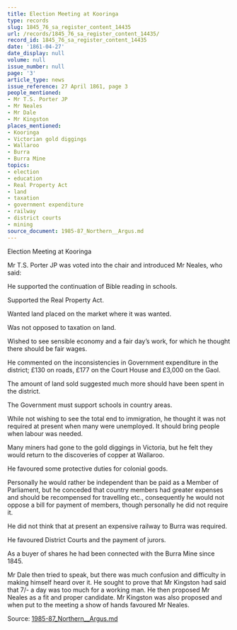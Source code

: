 ```yaml
---
title: Election Meeting at Kooringa
type: records
slug: 1845_76_sa_register_content_14435
url: /records/1845_76_sa_register_content_14435/
record_id: 1845_76_sa_register_content_14435
date: '1861-04-27'
date_display: null
volume: null
issue_number: null
page: '3'
article_type: news
issue_reference: 27 April 1861, page 3
people_mentioned:
- Mr T.S. Porter JP
- Mr Neales
- Mr Dale
- Mr Kingston
places_mentioned:
- Kooringa
- Victorian gold diggings
- Wallaroo
- Burra
- Burra Mine
topics:
- election
- education
- Real Property Act
- land
- taxation
- government expenditure
- railway
- district courts
- mining
source_document: 1985-87_Northern__Argus.md
---
```


Election Meeting at Kooringa

Mr T.S. Porter JP was voted into the chair and introduced Mr Neales, who said:

He supported the continuation of Bible reading in schools.

Supported the Real Property Act.

Wanted land placed on the market where it was wanted.

Was not opposed to taxation on land.

Wished to see sensible economy and a fair day’s work, for which he thought there should be fair wages.

He commented on the inconsistencies in Government expenditure in the district; £130 on roads, £177 on the Court House and £3,000 on the Gaol.

The amount of land sold suggested much more should have been spent in the district.

The Government must support schools in country areas.

While not wishing to see the total end to immigration, he thought it was not required at present when many were unemployed.  It should bring people when labour was needed.

Many miners had gone to the gold diggings in Victoria, but he felt they would return to the discoveries of copper at Wallaroo.

He favoured some protective duties for colonial goods.

Personally he would rather be independent than be paid as a Member of Parliament, but he conceded that country members had greater expenses and should be recompensed for travelling etc., consequently he would not oppose a bill for payment of members, though personally he did not require it.

He did not think that at present an expensive railway to Burra was required.

He favoured District Courts and the payment of jurors.

As a buyer of shares he had been connected with the Burra Mine since 1845.

Mr Dale then tried to speak, but there was much confusion and difficulty in making himself heard over it.  He sought to prove that Mr Kingston had said that 7/- a day was too much for a working man.  He then proposed Mr Neales as a fit and proper candidate.  Mr Kingston was also proposed and when put to the meeting a show of hands favoured Mr Neales.

Source: [1985-87_Northern__Argus.md](/downloads/markdown/1985-87_Northern__Argus.md)
